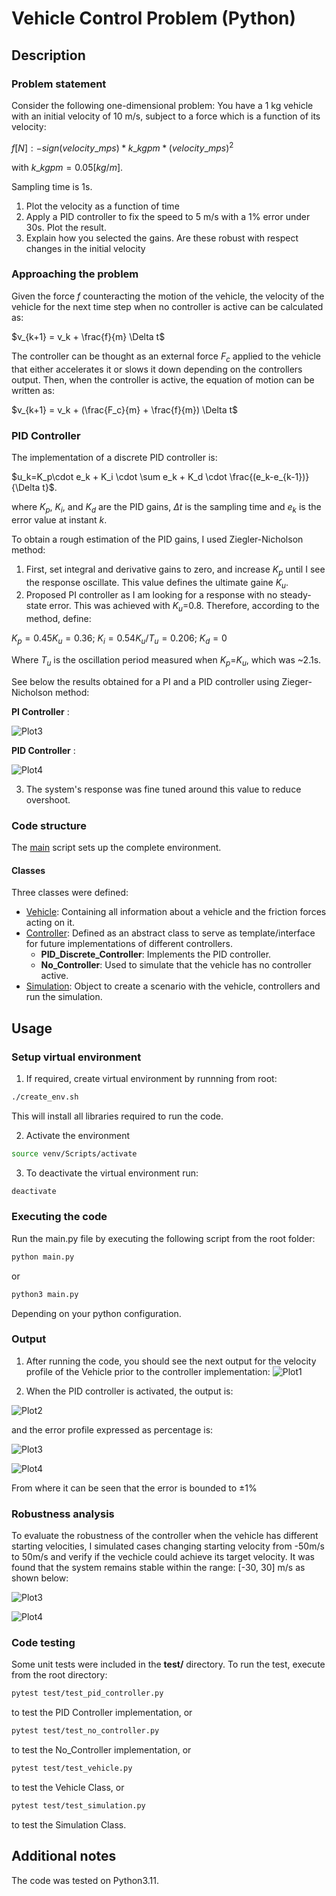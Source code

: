 # Vehicle Control Problem (Python)
## Description
### Problem statement

Consider the following one-dimensional problem:
You have a 1 kg vehicle with an initial velocity of 10 m/s, subject to a force which is a function of its velocity:

$f [N]: -sign(velocity\_{mps}) * k\_{kgpm} * (velocity\_{mps})^2$ 

with $k\_kgpm = 0.05 [kg/m]$.

Sampling time is 1s.

1. Plot the velocity as a function of time
2. Apply a PID controller to fix the speed to 5 m/s with a 1% error under 30s. Plot the result.
3. Explain how you selected the gains. Are these robust with respect changes in the initial velocity
 
### Approaching the problem

Given the force $f$ counteracting the motion of the vehicle, the velocity of the vehicle for the next time step when no controller is active can be calculated as:

$v_{k+1} = v_k + \frac{f}{m} \Delta t$ 

The controller can be thought as an external force $F_c$ applied to the vehicle that either accelerates it or slows it down depending on the controllers output. Then, when the controller is active, the equation of motion can be written as:

$v_{k+1} = v_k + (\frac{F_c}{m} + \frac{f}{m})  \Delta t$ 

### PID Controller
The implementation of a discrete PID controller is:

$u_k=K_p\cdot e_k + K_i \cdot \sum e_k + K_d \cdot \frac{(e_k-e_{k-1})}{\Delta t}$.

where $K_p$, $K_i$, and $K_d$ are the PID gains, $\Delta t$ is the sampling time and $e_k$ is the error value at instant $k$.

To obtain a rough estimation of the PID gains, I used Ziegler-Nicholson method:

1. First, set integral and derivative gains to zero, and increase $K_p$ until I see the response oscillate. This value defines the ultimate gaine $K_u$.
2. Proposed PI controller as I am looking for a response with no steady-state error. This was achieved with $K_u$=0.8. Therefore, according to the method, define:

$K_p=0.45K_u=0.36$; $K_i=0.54K_u/T_u=0.206$; $K_d=0$

Where $T_u$ is the oscillation period measured when $K_p$=$K_u$, which was ~2.1s.

See below the results obtained for a PI and a PID controller using Zieger-Nicholson method:

**PI Controller** :

![Plot3](output/velocity_profile_PI_ZN.png)

**PID Controller** :

![Plot4](output/velocity_profile_PID_ZN.png)

3. The system's response was fine tuned around this value to reduce overshoot.
   
### Code structure

The [main](main.py) script sets up the complete environment.

#### Classes

Three classes were defined:

* [Vehicle](modules/vehicle.py): Containing all information about a vehicle and the friction forces acting on it.
* [Controller](modules/controller.py): Defined as an abstract class to serve as template/interface for future implementations of different controllers.
  * **PID_Discrete_Controller**: Implements the PID controller.
  * **No_Controller**: Used to simulate that the vehicle has no controller active.
* [Simulation](modules/simulation.py): Object to create a scenario with the vehicle, controllers and run the simulation.

## Usage
### Setup virtual environment
1. If required, create virtual environment by runnning from root:
```bash
./create_env.sh
```
This will install all libraries required to run the code.

2. Activate the environment 
```bash
source venv/Scripts/activate
```

3. To deactivate the virtual environment run:
```bash
deactivate
```
### Executing the code
Run the main.py file by executing the following script from the root folder:
```bash
python main.py
```
or 
```bash
python3 main.py
```
Depending on your python configuration.

### Output
1. After running the code, you should see the next output for the velocity profile of the Vehicle prior to the controller implementation:
![Plot1](output/velocity_profile_no_control.png)

2. When the PID controller is activated, the output is: 
   
![Plot2](output/velocity_profile.png)

and the error profile expressed as percentage is:

![Plot3](output/error_profile.png)

![Plot4](output/error_profile_zoom.png)

From where it can be seen that the error is bounded to $\pm 1\%$

### Robustness analysis

To evaluate the robustness of the controller when the vehicle has different starting velocities, I simulated cases changing starting velocity from -50m/s to 50m/s and verify if the vechicle could achieve its target velocity. It was found that the system remains stable within the range: [-30, 30] m/s as shown below:

![Plot3](output/settling_time.png)

![Plot4](output/response_sensitivity.png)


### Code testing
Some unit tests were included in the __test/__ directory. To run the test, execute from the root directory:
```bash
pytest test/test_pid_controller.py
```
to test the PID Controller implementation, or 
```bash
pytest test/test_no_controller.py
```
to test the No_Controller implementation, or
```bash
pytest test/test_vehicle.py
```
to test the Vehicle Class, or 
```bash
pytest test/test_simulation.py
```
to test the Simulation Class.


## Additional notes
The code was tested on Python3.11.
